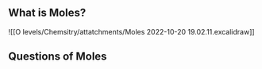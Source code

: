 ## What is Moles?
![[O levels/Chemsitry/attatchments/Moles 2022-10-20 19.02.11.excalidraw]]
## Questions of Moles
